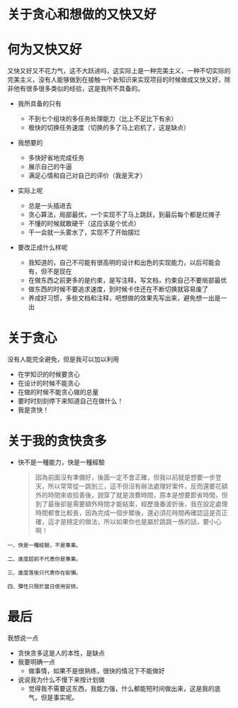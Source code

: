 # 关于贪心和想做的又快又好


# 何为又快又好
又快又好又不花力气，这不大跃进吗，这实际上是一种完美主义，一种不切实际的完美主义，没有人能够做到在接触一个新知识来实现项目的时候做成又快又好，除非他有很多很多类似的经验，这是我所不具备的。

- 我所具备的只有
  - 不到七个组块的多任务处理能力（比上不足比下有余）
  - 极快的切换任务速度（切换的多了马上宕机了，这是缺点）

- 我想要的
  - 多快好省地完成任务
  - 展示自己的牛逼
  - 满足心情和自己对自己的评价（我是天才）

- 实际上呢
  - 总是一头插进去
  - 贪心算法，局部最优，一个实现不了马上跳跃，到最后每个都是烂摊子
  - 不懂的时候就敢硬干（这应该是个优点）
  - 干一会就一头雾水了，实现不了开始摆烂

- 要改正成什么样呢
  - 我知道的，自己不可能有很高明的设计和出色的实现能力，以后可能会有，但不是现在
  - 在做东西之前更多的是约束，是写注释，写文档，约束自己不要局部最优
  - 做东西的时候不要追求速度，到时候卡住还在不断切换就容易废了
  - 养成好习惯，多些文档和注释，吧想做的效果先写出来，避免想一出是一出

# 关于贪心
没有人能完全避免，但是我可以加以利用
- 在学知识的时候要贪心
- 在设计的时候不能贪心
- 在做的时候不能贪心做的总量
- 要时时刻刻停下来知道自己在做什么！
- 我是贪快！

# 关于我的贪快贪多
- 快不是一種能力，快是一種經驗
  >因為前面沒有準備好，後面一定不會正確，但我以前就是想要一步登天，所以常常從一跳到三，這不但沒有辦法處理好案件，反而還要花額外的時間來收拾善後，說穿了就是浪費時間，原本是想要節省時間，但到了最後卻是需要額外時間才能結案，經歷幾番波折後，我在設定處理時間都會比較長，因為完成一個步驟後，還必須花時間再確認這是否正確，這才是穩定的做法，所以如果你也是屬於跳跳一族的話，要小心啊！
>
    一、快是一種經驗，不是專業。
    
    二、進度超前不代表你是專業。
    
    三、進度落後只代表你在偷懶。
    
    四、彈性只限於當日使用安排。



# 最后
我想说一点
- 贪快贪多这是人的本性，是缺点
- 我要明确一点
  - 做事情，如果不是很熟练，很快的情况下不能做好
- 说说我为什么不慢下来按计划做
  - 觉得我不需要这东西，我能力强，什么都能短时间做出来，这是我的底气，但是事实呢。
